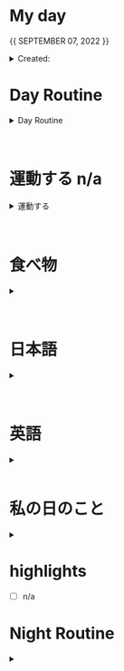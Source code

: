 # My day

{{ SEPTEMBER 07, 2022 }}
	<details>
    <summary> Created: </summary>
	{{ 20220907 }} 
	{{22:49}}
    </details>

      
# Day Routine
<details>
<summary> Day Routine </summary>

	- [x] 起きる ~
	- [x] meditate : affirmation -
	- [x] ベッド
	- [x] 歯をブラシする
	- [x] シャワー
	- [.] 一ページ「Book: << n/a >>」

</details>

<br>
<br>


# 運動する n/a
<details>
<summary> 運動する </summary>

*
not applicable, did not go to the gym 

</details>

<br>
<br>
	
# 食べ物
<details>
<summary> </summary>

	- [x] 朝ご飯
		- [x] ```<<　adb por ke  >>```

	- [x] 昼ご飯
		- [x] ```<<  n/a did not eat  >>```

	- [x] 晩ご飯
		- [x] ```<<  two pieces of chicken and rice  >>```

</details>
<br>
<br>

# 日本語
<details>
<summary></summary>

	- [x] オンラインでの授業

</details><br>
<br>

# 英語
<details >
<summary></summary>

- [ｘ] 今日の単語:

	 ``` 
	 CONCILIATE
	  - related to reconcile
	  - to make compatible; reconcile
	  - to appease or win over
	  - to become or try to be friendly or agreeable
	```
<details >
<summary> DID YOU KNOW? </summary>

Did You Know?

## Now here’s a people pleaser. 

The immediate source of conciliate is a form of the Latin verb conciliare, meaning "to assemble, unite, win over," and when conciliate was first used in the 16th century, the idea of winning over was key; it was used to mean "to gain something, such as goodwill or favor, by pleasing acts." Today, conciliate is mostly used in contexts where appease or reconcile is a more common choice, as in "a refusal to conciliate the dictator," and "efforts to conciliate the views of those on opposing sides." Like the word council, conciliate ultimately traces back to the Latin word concilium, meaning "assembly, council."

</details>
</details>

<br>

# 私の日のこと
<details>
<summary></summary>

	 ```ジムの後に、```

	- [ ] 家に帰ったり、
	- [ ] シャワーをしたり
	- [ ] 昼ご飯を食べたり、[　]
	- [ ] 下がったりました：　「」
n/a

</details>


# highlights
- [ ] n/a
 

# Night Routine

<details>
<summary></summary>
	- [ ] water plants 
	- [ ] wash face
	- [ ] brush teeth
	- [ ] skin care
	- [ ] journal

Estimated sleep time: ~ [<<    >>]


❌


